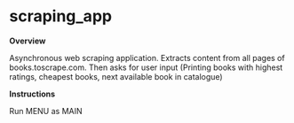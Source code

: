 # scraping_app

__Overview__

Asynchronous web scraping application.  Extracts content from all pages of books.toscrape.com.  Then asks for user input (Printing books with highest ratings, cheapest books, next available book in catalogue)



__Instructions__

Run MENU as MAIN


